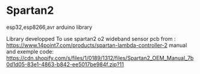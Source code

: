 # Spartan2

esp32,esp8266,avr arduino library

Library developped To use spartan2 o2 wideband sensor pcb
from :
https://www.14point7.com/products/spartan-lambda-controller-2
manual and exemple code:
https://cdn.shopify.com/s/files/1/0189/1312/files/Spartan2_OEM_Manual_7b0d1d05-83e1-4863-b842-ee5017be984f.zip?11

